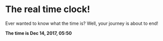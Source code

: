 # The real time clock!

Ever wanted to know what the time is? Well, your journey is about to end!

**The time is Dec 14, 2017, 05:50**